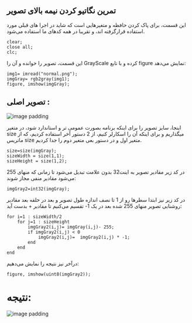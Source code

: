 ## تمرین نگاتیو کردن نیمه بالای تصویر

این قسمت، برای پاک کردن حافظه و متغیرهایی است که شاید در اجرا های قبلی مورد استفاده قرارگرفته اند، و تقریبا در همه کدهای ما استفاده می‌شود.

```
clear;
close all;
clc;
```

اين قسمت، تصوير را خوانده و آن را GrayScale كرده و با تابع figure نمایش می‌دهد:

```
img1= imread("normal.png");
imgGray= rgb2gray(img1);
figure, imshow(imgGray);
```
## تصویر اصلی :
![image padding](https://github.com/semnan-university-ai/image-processing-class-002/raw/main/exercises/msg67/asset/normal.png)

اینجا، سایز تصویر را برای اینکه برنامه بصورت عمومی تر و استاندارد شود، در متغیر size میگذاریم و برای اینکه آن را اسکارلر کنیم، از 2 دستور آخر استفاده کردیم، که از ماتریس size متغیر اول و در دستور بعی متغیر دوم را جدا کردیم.

```
size=size(imgGray);
sizeWidth = size(1,1);
sizeHeight = size(1,2);
```


در کد زیر مقادیر تصویر به اینت32 بدون علامت تبدیل می‌شود تا زمانی که منهای 255 می‌شود مقادیر منفی مجاز شوند:
```
imgGray2=int32(imgGray);
```
در کد زیر نیز ابتدا سطرها رو از 1 تا نصف اندازه طول تصویر و بعد در حلقه بعد مقادیر روشنایی تصویر منهای 255 شده بعد در یک 1- تقسیم می‌کنیم تا مقادیر + بدست آید: 

```
for i=1 : sizeWidth/2
    for j=1 : sizeHeight
        imgGray2(i,j)= imgGray(i,j)- 255;
        if imgGray2(i,j) < 0
            imgGray2(i,j)=  imgGray2(i,j) * -1;
        end
    end
end    
```
درآخر نیز نتیجه را نمایش می‌دهیم:
```
figure, imshow(uint8(imgGray2));
```
# نتیجه:
![image padding](https://github.com/semnan-university-ai/image-processing-class-002/raw/main/exercises/msg67/asset/negativeBala.png)
